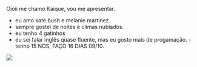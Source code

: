 Oioii me chamo Kaique, vou me apresentar.
- eu amo kate bush e melanie martinez.
- sempre gostei de noites e climas nublados.
- eu tenho 4 gatinhos
- eu sei falar inglês quase fluente, mas eu gosto mais de progamação.
-tenho 15 NOS, FAÇO 16 DIAS 09/10.



![](https://media.tenor.com/wCf-QCRfwmkAAAAi/%D0%BA%D0%BE%D1%82%D0%B8%D0%BA-playing-guitar.gif)


